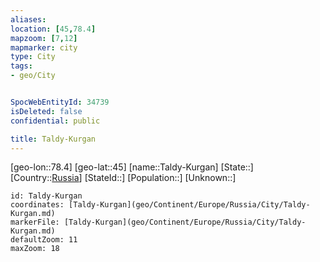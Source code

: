 ```yaml
---
aliases: 
location: [45,78.4]
mapzoom: [7,12] 
mapmarker: city 
type: City
tags:
- geo/City


SpocWebEntityId: 34739
isDeleted: false
confidential: public

title: Taldy-Kurgan
---
```

[geo-lon::78.4]
[geo-lat::45]
[name::Taldy-Kurgan]
[State::]
[Country::[Russia](geo/Continent/Europe/Russia.md)]
[StateId::]
[Population::]
[Unknown::]


```leaflet
id: Taldy-Kurgan
coordinates: [Taldy-Kurgan](geo/Continent/Europe/Russia/City/Taldy-Kurgan.md)
markerFile: [Taldy-Kurgan](geo/Continent/Europe/Russia/City/Taldy-Kurgan.md)
defaultZoom: 11 
maxZoom: 18
```


